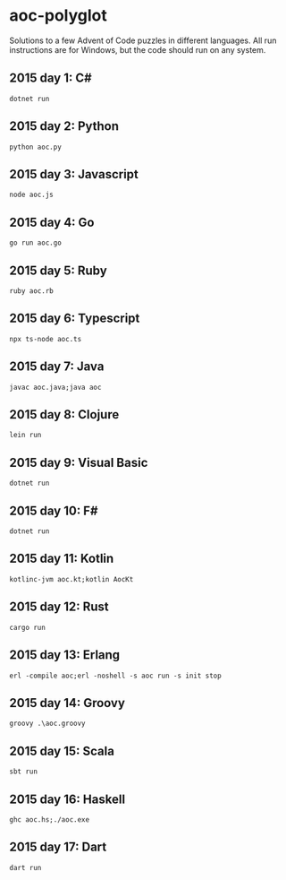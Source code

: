 # aoc-polyglot

Solutions to a few Advent of Code puzzles in different languages. All run instructions are for Windows, but the code should run on any system. 

## 2015 day 1: C#

```
dotnet run
```

## 2015 day 2: Python

```
python aoc.py
```

## 2015 day 3: Javascript

```
node aoc.js
```

## 2015 day 4: Go

```
go run aoc.go
```

## 2015 day 5: Ruby

```
ruby aoc.rb
```

## 2015 day 6: Typescript

```
npx ts-node aoc.ts
```

## 2015 day 7: Java

```
javac aoc.java;java aoc
```

## 2015 day 8: Clojure

```
lein run
```

## 2015 day 9: Visual Basic

```
dotnet run
```

## 2015 day 10: F#

```
dotnet run
```

## 2015 day 11: Kotlin

```
kotlinc-jvm aoc.kt;kotlin AocKt
```

## 2015 day 12: Rust

```
cargo run
```

## 2015 day 13: Erlang

```
erl -compile aoc;erl -noshell -s aoc run -s init stop
```

## 2015 day 14: Groovy

```
groovy .\aoc.groovy
```

## 2015 day 15: Scala

```
sbt run
```

## 2015 day 16: Haskell

```
ghc aoc.hs;./aoc.exe
```

## 2015 day 17: Dart

```
dart run
```
